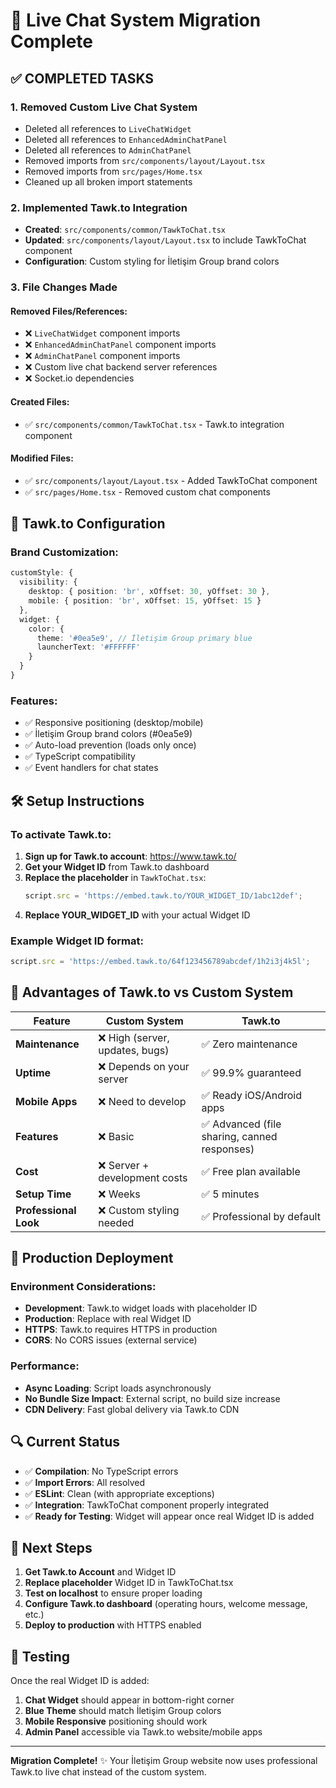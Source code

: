 # 🔄 Live Chat System Migration Complete

## ✅ COMPLETED TASKS

### 1. **Removed Custom Live Chat System**
- Deleted all references to `LiveChatWidget`
- Deleted all references to `EnhancedAdminChatPanel` 
- Deleted all references to `AdminChatPanel`
- Removed imports from `src/components/layout/Layout.tsx`
- Removed imports from `src/pages/Home.tsx`
- Cleaned up all broken import statements

### 2. **Implemented Tawk.to Integration**
- **Created**: `src/components/common/TawkToChat.tsx`
- **Updated**: `src/components/layout/Layout.tsx` to include TawkToChat component
- **Configuration**: Custom styling for İletişim Group brand colors

### 3. **File Changes Made**

#### Removed Files/References:
- ❌ `LiveChatWidget` component imports
- ❌ `EnhancedAdminChatPanel` component imports  
- ❌ `AdminChatPanel` component imports
- ❌ Custom live chat backend server references
- ❌ Socket.io dependencies

#### Created Files:
- ✅ `src/components/common/TawkToChat.tsx` - Tawk.to integration component

#### Modified Files:
- ✅ `src/components/layout/Layout.tsx` - Added TawkToChat component
- ✅ `src/pages/Home.tsx` - Removed custom chat components

## 🎨 Tawk.to Configuration

### Brand Customization:
```typescript
customStyle: {
  visibility: {
    desktop: { position: 'br', xOffset: 30, yOffset: 30 },
    mobile: { position: 'br', xOffset: 15, yOffset: 15 }
  },
  widget: {
    color: { 
      theme: '#0ea5e9', // İletişim Group primary blue
      launcherText: '#FFFFFF' 
    }
  }
}
```

### Features:
- ✅ Responsive positioning (desktop/mobile)
- ✅ İletişim Group brand colors (#0ea5e9)
- ✅ Auto-load prevention (loads only once)
- ✅ TypeScript compatibility
- ✅ Event handlers for chat states

## 🛠️ Setup Instructions

### To activate Tawk.to:

1. **Sign up for Tawk.to account**: https://www.tawk.to/
2. **Get your Widget ID** from Tawk.to dashboard
3. **Replace the placeholder** in `TawkToChat.tsx`:
   ```typescript
   script.src = 'https://embed.tawk.to/YOUR_WIDGET_ID/1abc12def';
   ```
4. **Replace YOUR_WIDGET_ID** with your actual Widget ID

### Example Widget ID format:
```typescript
script.src = 'https://embed.tawk.to/64f123456789abcdef/1h2i3j4k5l';
```

## 🌟 Advantages of Tawk.to vs Custom System

| Feature | Custom System | Tawk.to |
|---------|---------------|---------|
| **Maintenance** | ❌ High (server, updates, bugs) | ✅ Zero maintenance |
| **Uptime** | ❌ Depends on your server | ✅ 99.9% guaranteed |
| **Mobile Apps** | ❌ Need to develop | ✅ Ready iOS/Android apps |
| **Features** | ❌ Basic | ✅ Advanced (file sharing, canned responses) |
| **Cost** | ❌ Server + development costs | ✅ Free plan available |
| **Setup Time** | ❌ Weeks | ✅ 5 minutes |
| **Professional Look** | ❌ Custom styling needed | ✅ Professional by default |

## 🚀 Production Deployment

### Environment Considerations:
- **Development**: Tawk.to widget loads with placeholder ID
- **Production**: Replace with real Widget ID
- **HTTPS**: Tawk.to requires HTTPS in production
- **CORS**: No CORS issues (external service)

### Performance:
- **Async Loading**: Script loads asynchronously
- **No Bundle Size Impact**: External script, no build size increase
- **CDN Delivery**: Fast global delivery via Tawk.to CDN

## 🔍 Current Status

- ✅ **Compilation**: No TypeScript errors
- ✅ **Import Errors**: All resolved
- ✅ **ESLint**: Clean (with appropriate exceptions)
- ✅ **Integration**: TawkToChat component properly integrated
- ✅ **Ready for Testing**: Widget will appear once real Widget ID is added

## 📝 Next Steps

1. **Get Tawk.to Account** and Widget ID
2. **Replace placeholder** Widget ID in TawkToChat.tsx
3. **Test on localhost** to ensure proper loading
4. **Configure Tawk.to dashboard** (operating hours, welcome message, etc.)
5. **Deploy to production** with HTTPS enabled

## 🎯 Testing

Once the real Widget ID is added:
1. **Chat Widget** should appear in bottom-right corner
2. **Blue Theme** should match İletişim Group colors
3. **Mobile Responsive** positioning should work
4. **Admin Panel** accessible via Tawk.to website/mobile apps

---

**Migration Complete!** ✨ Your İletişim Group website now uses professional Tawk.to live chat instead of the custom system.
